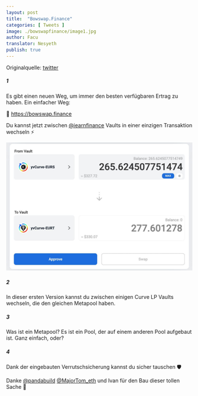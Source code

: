 ```yaml
---
layout: post
title:  "Bowswap.Finance"
categories: [ Tweets ]
image: ./bowswapfinance/image1.jpg
author: Facu
translator: Nesyeth
publish: true
---
```


Originalquelle: [twitter](https://twitter.com/fameal/status/1424857239505018880)

##### 1

Es gibt einen neuen Weg, um immer den besten verfügbaren Ertrag zu haben. Ein einfacher Weg:

🏹 https://bowswap.finance

Du kannst jetzt zwischen [@iearnfinance](https://twitter.com/iearnfinance)  Vaults in einer einzigen Transaktion wechseln ⚡️

![](image1.jpg)

##### 2

In dieser ersten Version kannst du zwischen einigen Curve LP Vaults wechseln, die den gleichen Metapool haben.

##### 3

Was ist ein Metapool? Es ist ein Pool, der auf einem anderen Pool aufgebaut ist. Ganz einfach, oder?

##### 4

Dank der eingebauten Verrutschsicherung kannst du sicher tauschen 🛡️

Danke [@pandabuild](https://twitter.com/pandabuild) [@MajorTom_eth](https://twitter.com/MajorTom_eth) und Ivan für den Bau dieser tollen Sache 🚀